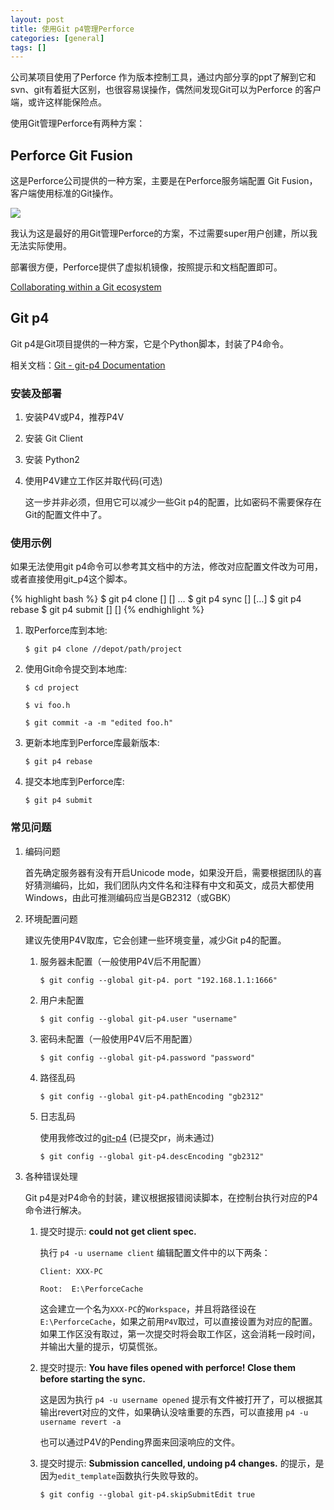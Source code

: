 ```yaml
---
layout: post
title: 使用Git p4管理Perforce
categories: [general]
tags: []
---
```


公司某项目使用了Perforce 作为版本控制工具，通过内部分享的ppt了解到它和svn、git有着挺大区别，也很容易误操作，偶然间发现Git可以为Perforce 的客户端，或许这样能保险点。

使用Git管理Perforce有两种方案：

## Perforce Git Fusion

这是Perforce公司提供的一种方案，主要是在Perforce服务端配置 Git Fusion，客户端使用标准的Git操作。

![](https://www.perforce.com/perforce/doc.current/manuals/intro/images/gf_overview.png)

我认为这是最好的用Git管理Perforce的方案，不过需要super用户创建，所以我无法实际使用。

部署很方便，Perforce提供了虚拟机镜像，按照提示和文档配置即可。

[Collaborating within a Git ecosystem](https://www.perforce.com/perforce/doc.current/manuals/intro/index.html#basic_concepts.git) 

## Git p4

Git p4是Git项目提供的一种方案，它是个Python脚本，封装了P4命令。

相关文档：[Git - git-p4 Documentation](https://git-scm.com/docs/git-p4)

### 安装及部署

1. 安装P4V或P4，推荐P4V
1. 安装 Git Client
1. 安装 Python2
1. 使用P4V建立工作区并取代码(可选)

	这一步并非必须，但用它可以减少一些Git p4的配置，比如密码不需要保存在Git的配置文件中了。	
 
### 使用示例
如果无法使用git p4命令可以参考其文档中的方法，修改对应配置文件改为可用，或者直接使用git_p4这个脚本。

{% highlight bash %}
$ git p4 clone [<sync options>] [<clone options>] <p4 depot path>…​
$ git p4 sync [<sync options>] [<p4 depot path>…​]
$ git p4 rebase
$ git p4 submit [<submit options>] [<master branch name>]
{% endhighlight %}

1. 取Perforce库到本地:

	`$ git p4 clone //depot/path/project`

1. 使用Git命令提交到本地库:

	`$ cd project`
	
	`$ vi foo.h`
	
	`$ git commit -a -m "edited foo.h"`

1. 更新本地库到Perforce库最新版本:

	`$ git p4 rebase`

1. 提交本地库到Perforce库:

	`$ git p4 submit`

### 常见问题

1. 编码问题

	首先确定服务器有没有开启Unicode mode，如果没开启，需要根据团队的喜好猜测编码，比如，我们团队内文件名和注释有中文和英文，成员大都使用Windows，由此可推测编码应当是GB2312（或GBK）
	 	
1. 环境配置问题

	建议先使用P4V取库，它会创建一些环境变量，减少Git p4的配置。
	
	1. 服务器未配置（一般使用P4V后不用配置）

		`$ git config --global git-p4. port "192.168.1.1:1666"`
	
	1. 用户未配置

		`$ git config --global git-p4.user "username"`
	
	1. 密码未配置（一般使用P4V后不用配置）

		`$ git config --global git-p4.password "password"`
	
	1. 路径乱码

		`$ git config --global git-p4.pathEncoding "gb2312"`

	1. 日志乱码

		使用我修改过的[git-p4](https://github.com/dpull/git/blob/master/git-p4.py) (已提交pr，尚未通过)

		`$ git config --global git-p4.descEncoding "gb2312"`	
		
1. 各种错误处理
	
	Git p4是对P4命令的封装，建议根据报错阅读脚本，在控制台执行对应的P4命令进行解决。	
		
	1. 提交时提示: **could not get client spec.**

		执行 `p4 -u username client` 编辑配置文件中的以下两条：
		
		`Client: XXX-PC`
		
		`Root:	E:\PerforceCache`
		
		这会建立一个名为`XXX-PC`的`Workspace`，并且将路径设在`E:\PerforceCache`，如果之前用`P4V`取过，可以直接设置为对应的配置。如果工作区没有取过，第一次提交时将会取工作区，这会消耗一段时间，并输出大量的提示，切莫慌张。
		
	1. 提交时提示: **You have files opened with perforce! Close them before starting the sync.**
		
		这是因为执行 `p4 -u username opened` 提示有文件被打开了，可以根据其输出revert对应的文件，如果确认没啥重要的东西，可以直接用 `p4 -u username revert -a`
		
		也可以通过P4V的Pending界面来回滚响应的文件。
			
	1. 提交时提示: **Submission cancelled, undoing p4 changes.** 的提示，是因为`edit_template`函数执行失败导致的。

		`$ git config --global git-p4.skipSubmitEdit true`